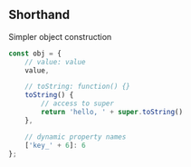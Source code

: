 ## Shorthand

Simpler object construction

```javascript
const obj = {
    // value: value
    value,

    // toString: function() {}
    toString() {
        // access to super
        return 'hello, ' + super.toString()
    },

    // dynamic property names
    ['key_' + 6]: 6
};
```
